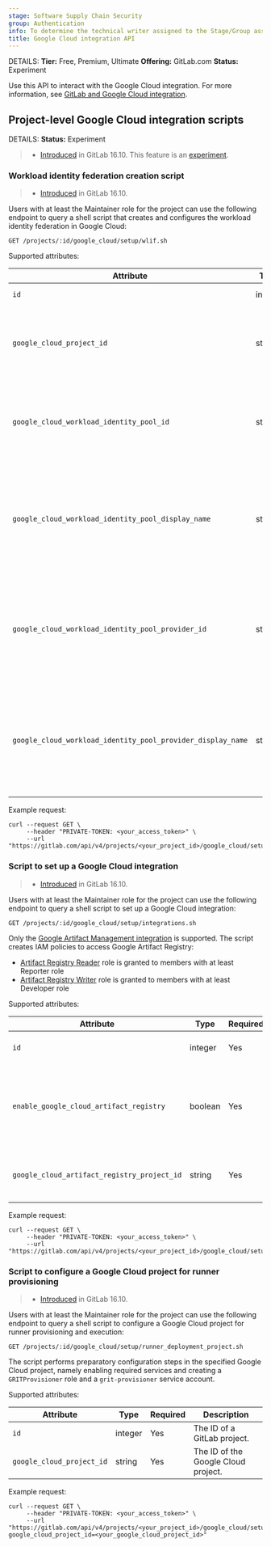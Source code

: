 ```yaml
---
stage: Software Supply Chain Security
group: Authentication
info: To determine the technical writer assigned to the Stage/Group associated with this page, see https://handbook.gitlab.com/handbook/product/ux/technical-writing/#assignments
title: Google Cloud integration API
---
```


DETAILS:
**Tier:** Free, Premium, Ultimate
**Offering:** GitLab.com
**Status:** Experiment

Use this API to interact with the Google Cloud integration. For more information, see [GitLab and Google Cloud integration](../ci/gitlab_google_cloud_integration/_index.md).

## Project-level Google Cloud integration scripts

DETAILS:
**Status:** Experiment

> - [Introduced](https://gitlab.com/gitlab-org/gitlab/-/merge_requests/141870) in GitLab 16.10. This feature is an [experiment](../policy/development_stages_support.md).

### Workload identity federation creation script

> - [Introduced](https://gitlab.com/gitlab-org/gitlab/-/merge_requests/141870) in GitLab 16.10.

Users with at least the Maintainer role for the project can use the following endpoint to
query a shell script that creates and configures the workload identity
federation in Google Cloud:

```plaintext
GET /projects/:id/google_cloud/setup/wlif.sh
```

Supported attributes:

| Attribute                                         | Type             | Required | Description                                                                                                      |
|---------------------------------------------------|------------------|----------|------------------------------------------------------------------------------------------------------------------|
| `id`                                              | integer          | Yes      | The ID a project.                                                                                                |
| `google_cloud_project_id`                         | string           | Yes      | Google Cloud Project ID for the workload identity federation.                                                    |
| `google_cloud_workload_identity_pool_id`          | string           | No       | ID of the Google Cloud workload identity pool to create. Defaults to `gitlab-wlif`.                              |
| `google_cloud_workload_identity_pool_display_name`| string           | No       | Display name of the Google Cloud workload identity pool to create. Defaults to `WLIF for GitLab integration`.   |
| `google_cloud_workload_identity_pool_provider_id` | string           | No       | ID of the Google Cloud workload identity pool provider to create. Defaults to `gitlab-wlif-oidc-provider`.       |
| `google_cloud_workload_identity_pool_provider_display_name`| string  | No       | Display name of the Google Cloud workload identity pool provider to created. Defaults to `GitLab OIDC provider`. |

Example request:

```shell
curl --request GET \
     --header "PRIVATE-TOKEN: <your_access_token>" \
     --url "https://gitlab.com/api/v4/projects/<your_project_id>/google_cloud/setup/wlif.sh"
```

### Script to set up a Google Cloud integration

> - [Introduced](https://gitlab.com/gitlab-org/gitlab/-/merge_requests/144787) in GitLab 16.10.

Users with at least the Maintainer role for the project can use the following endpoint to
query a shell script to set up a Google Cloud integration:

```plaintext
GET /projects/:id/google_cloud/setup/integrations.sh
```

Only the [Google Artifact Management integration](../user/project/integrations/google_artifact_management.md)
is supported.
The script creates IAM policies to access Google Artifact Registry:

- [Artifact Registry Reader](https://cloud.google.com/artifact-registry/docs/access-control#roles)
  role is granted to members with at least Reporter role
- [Artifact Registry Writer](https://cloud.google.com/artifact-registry/docs/access-control#roles)
  role is granted to members with at least Developer role

Supported attributes:

| Attribute                                   | Type    | Required | Description                                                                 |
|---------------------------------------------|---------|----------|-----------------------------------------------------------------------------|
| `id`                                        | integer | Yes      | The ID of a GitLab project.                                                           |
| `enable_google_cloud_artifact_registry`     | boolean | Yes      | Flag to indicate if Google Artifact Management integration should be enabled. |
| `google_cloud_artifact_registry_project_id` | string  | Yes      | Google Cloud Project ID for the Artifact Registry.                          |

Example request:

```shell
curl --request GET \
     --header "PRIVATE-TOKEN: <your_access_token>" \
     --url "https://gitlab.com/api/v4/projects/<your_project_id>/google_cloud/setup/integrations.sh"
```

### Script to configure a Google Cloud project for runner provisioning

> - [Introduced](https://gitlab.com/gitlab-org/gitlab/-/merge_requests/145525) in GitLab 16.10.

Users with at least the Maintainer role for the project can use the following endpoint to
query a shell script to configure a Google Cloud project for runner provisioning and execution:

```plaintext
GET /projects/:id/google_cloud/setup/runner_deployment_project.sh
```

The script performs preparatory configuration steps in the specified Google Cloud project,
namely enabling required services and creating a `GRITProvisioner` role and a `grit-provisioner` service account.

Supported attributes:

| Attribute                 | Type    | Required | Description                            |
|---------------------------|---------|----------|----------------------------------------|
| `id`                      | integer | Yes      | The ID of a GitLab project.            |
| `google_cloud_project_id` | string  | Yes      | The ID of the Google Cloud project.    |

Example request:

```shell
curl --request GET \
     --header "PRIVATE-TOKEN: <your_access_token>" \
     --url "https://gitlab.com/api/v4/projects/<your_project_id>/google_cloud/setup/runner_deployment_project.sh?google_cloud_project_id=<your_google_cloud_project_id>"
```
